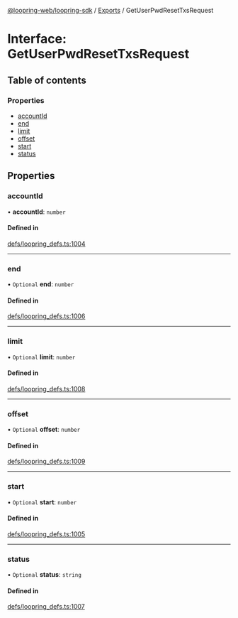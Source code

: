 [@loopring-web/loopring-sdk](../README.md) / [Exports](../modules.md) / GetUserPwdResetTxsRequest

# Interface: GetUserPwdResetTxsRequest

## Table of contents

### Properties

- [accountId](GetUserPwdResetTxsRequest.md#accountid)
- [end](GetUserPwdResetTxsRequest.md#end)
- [limit](GetUserPwdResetTxsRequest.md#limit)
- [offset](GetUserPwdResetTxsRequest.md#offset)
- [start](GetUserPwdResetTxsRequest.md#start)
- [status](GetUserPwdResetTxsRequest.md#status)

## Properties

### accountId

• **accountId**: `number`

#### Defined in

[defs/loopring_defs.ts:1004](https://github.com/Loopring/loopring_sdk/blob/1b21a8d/src/defs/loopring_defs.ts#L1004)

___

### end

• `Optional` **end**: `number`

#### Defined in

[defs/loopring_defs.ts:1006](https://github.com/Loopring/loopring_sdk/blob/1b21a8d/src/defs/loopring_defs.ts#L1006)

___

### limit

• `Optional` **limit**: `number`

#### Defined in

[defs/loopring_defs.ts:1008](https://github.com/Loopring/loopring_sdk/blob/1b21a8d/src/defs/loopring_defs.ts#L1008)

___

### offset

• `Optional` **offset**: `number`

#### Defined in

[defs/loopring_defs.ts:1009](https://github.com/Loopring/loopring_sdk/blob/1b21a8d/src/defs/loopring_defs.ts#L1009)

___

### start

• `Optional` **start**: `number`

#### Defined in

[defs/loopring_defs.ts:1005](https://github.com/Loopring/loopring_sdk/blob/1b21a8d/src/defs/loopring_defs.ts#L1005)

___

### status

• `Optional` **status**: `string`

#### Defined in

[defs/loopring_defs.ts:1007](https://github.com/Loopring/loopring_sdk/blob/1b21a8d/src/defs/loopring_defs.ts#L1007)
